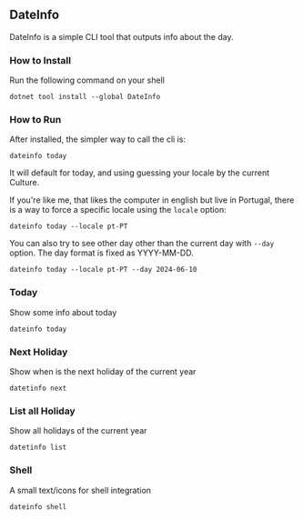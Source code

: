 ## DateInfo

DateInfo is a simple CLI tool that outputs info about the day.

### How to Install

Run the following command on your shell

```
dotnet tool install --global DateInfo
```

### How to Run

After installed, the simpler way to call the cli is:

```
dateinfo today
```

It will default for today, and using guessing your locale by the current Culture.

If you're like me, that likes the computer in english but live in Portugal, there is a way to force a specific locale using the `locale` option:

```
dateinfo today --locale pt-PT
```

You can also try to see other day other than the current day with `--day` option. The day format is fixed as YYYY-MM-DD.

```
dateinfo today --locale pt-PT --day 2024-06-10
```

### Today

Show some info about today

```
dateinfo today
```

### Next Holiday

Show when is the next holiday of the current year

```
datetinfo next
```

### List all Holiday

Show all holidays of the current year

```
datetinfo list
```

### Shell

A small text/icons for shell integration

```
dateinfo shell
```